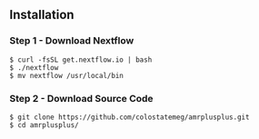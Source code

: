 Installation
------------

### Step 1 - Download Nextflow
```
$ curl -fsSL get.nextflow.io | bash
$ ./nextflow
$ mv nextflow /usr/local/bin
```

### Step 2 - Download Source Code
```
$ git clone https://github.com/colostatemeg/amrplusplus.git
$ cd amrplusplus/
```
